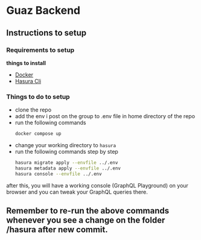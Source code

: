 # Guaz Backend

## Instructions to setup
### Requirements to setup
**things to install**
- [Docker](https://www.docker.com/get-started/) 
- [Hasura Cli](https://hasura.io/docs/2.0/hasura-cli/install-hasura-cli/)

### Things to do to setup

- clone the repo
- add the env i post on the group to .env file in home directory of the repo
- run the following commands
   ```bash
   docker compose up
   ```
- change your working directory to  `hasura`
- run the following commands step by step
  ```bash
  hasura migrate apply --envfile ../.env
  hasura metadata apply --envfile ../.env
  hasura console --envfile ../.env
  ```
after this, you will have a working console (GraphQL Playground) on your browser and you can tweak your GraphQL queries there.


## Remember to re-run the above commands whenever you see a change on the folder **/hasura** after new commit.  
